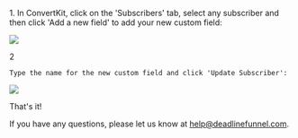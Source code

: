 1\.  In ConvertKit, click on the 'Subscribers' tab, select any subscriber and then click 'Add a new field' to add your new custom field:   

![](https://d33v4339jhl8k0.cloudfront.net/docs/assets/53974d6ce4b0c76107b109d1/images/5b6c753b0428631d7a89d0ff/file-VNW5Dv4Mli.png)

2

    Type the name for the new custom field and click 'Update Subscriber':

![](https://d33v4339jhl8k0.cloudfront.net/docs/assets/53974d6ce4b0c76107b109d1/images/5b6c75e50428631d7a89d10b/file-TQCeVxkMS0.png)

That's it!

If you have any questions, please let us know at
[help@deadlinefunnel.com](mailto:mailto:help@deadlinefunnel.com).

